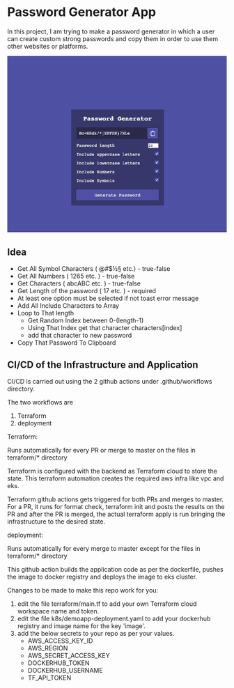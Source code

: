 # Password Generator App

In this project, I am trying to make a password generator in which a user can create custom strong passwords and copy them in order to use them other websites or platforms.

<p align="center">
  <img src="assets/pass-generator.gif" width="600">
</p>

## Idea
- Get All Symbol Characters ( @#$½§ etc.) - true-false
- Get All Numbers ( 1265 etc. ) - true-false
- Get Characters ( abcABC etc. ) - true-false
- Get Length of the password ( 17 etc. ) - required
- At least one option must be selected if not toast error message
- Add All Include Characters to Array
- Loop to That length
  - Get Random Index between 0-(length-1)
  - Using That Index get that character characters[index]
  - add that character to new password
- Copy That Password To Clipboard


## CI/CD of the Infrastructure and Application

CI/CD is carried out using the 2 github actions under .github/workflows directory.

The two workflows are 
1. Terraform
2. deployment


Terraform:

Runs automatically for every PR or merge to master on the files in terraform/* directory

Terraform is configured with the backend as Terraform cloud to store the state. This terraform automation creates the required aws infra like vpc and eks.

Terraform github actions gets triggered for both PRs and merges to master. For a PR, it runs for format check, terraform init and posts the results on the PR and after the PR is merged, the actual terraform apply is run bringing the infrastructure to the desired state. 


deployment:

Runs automatically for every merge to master except for the files in terraform/* directory

This github action builds the application code as per the dockerfile, pushes the image to docker registry and deploys the image to eks cluster.


Changes to be made to make this repo work for you:
1. edit the file terraform/main.tf to add your own Terraform cloud workspace name and token.
2. edit the file k8s/demoapp-deployment.yaml to add your dockerhub registry and image name for the key 'image'.
3. add the below secrets to your repo as per your values.
    - AWS_ACCESS_KEY_ID
    - AWS_REGION
    - AWS_SECRET_ACCESS_KEY
    - DOCKERHUB_TOKEN
    - DOCKERHUB_USERNAME
    - TF_API_TOKEN


